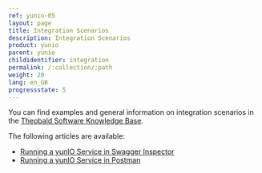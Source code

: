 ```yaml
---
ref: yunio-05
layout: page
title: Integration Scenarios
description: Integration Scenarios
product: yunio
parent: yunio
childidentifier: integration
permalink: /:collection/:path
weight: 20
lang: en_GB
progressstate: 5
---
```


You can find examples and general information on integration scenarios in the [Theobald Software Knowledge Base](https://kb.theobald-software.com/yunio).

The following articles are available:
- [Running a yunIO Service in Swagger Inspector](https://kb.theobald-software.com/yunio/running-a-yunio-service-in-swagger-inspector)
- [Running a yunIO Service in Postman](https://kb.theobald-software.com/yunio/running-a-yunio-service-in-postman)
